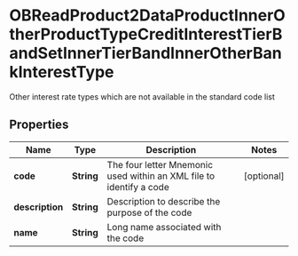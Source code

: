 

# OBReadProduct2DataProductInnerOtherProductTypeCreditInterestTierBandSetInnerTierBandInnerOtherBankInterestType

Other interest rate types which are not available in the standard code list

## Properties

| Name | Type | Description | Notes |
|------------ | ------------- | ------------- | -------------|
|**code** | **String** | The four letter Mnemonic used within an XML file to identify a code |  [optional] |
|**description** | **String** | Description to describe the purpose of the code |  |
|**name** | **String** | Long name associated with the code |  |



